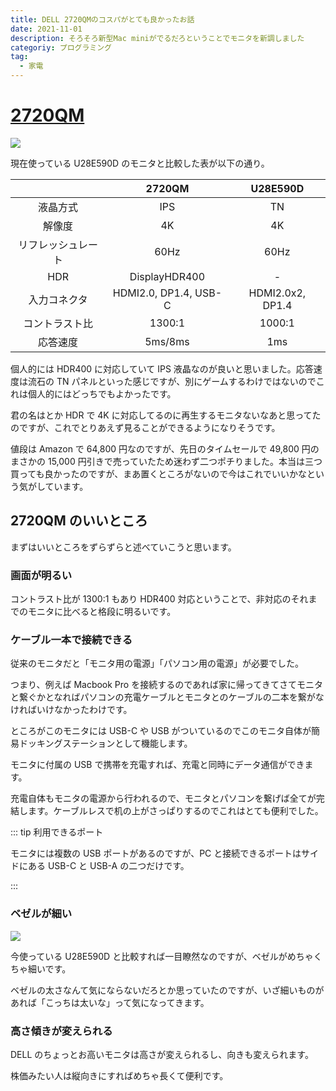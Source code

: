 ```yaml
---
title: DELL 2720QMのコスパがとても良かったお話
date: 2021-11-01
description: そろそろ新型Mac miniがでるだろということでモニタを新調しました
categoriy: プログラミング
tag:
  - 家電
---
```


# [2720QM](https://www.amazon.co.jp/dp/B085TWLMF9)

![](https://m.media-amazon.com/images/I/81rRVjoGA-L._AC_SL1500_.jpg)

現在使っている U28E590D のモニタと比較した表が以下の通り。

|                    |        2720QM         |     U28E590D     |
| :----------------: | :-------------------: | :--------------: |
|      液晶方式      |          IPS          |        TN        |
|       解像度       |          4K           |        4K        |
| リフレッシュレート |         60Hz          |       60Hz       |
|        HDR         |     DisplayHDR400     |        -         |
|    入力コネクタ    | HDMI2.0, DP1.4, USB-C | HDMI2.0x2, DP1.4 |
|   コントラスト比   |        1300:1         |      1000:1      |
|      応答速度      |        5ms/8ms        |       1ms        |

個人的には HDR400 に対応していて IPS 液晶なのが良いと思いました。応答速度は流石の TN パネルといった感じですが、別にゲームするわけではないのでこれは個人的にはどっちでもよかったです。

君の名はとか HDR で 4K に対応してるのに再生するモニタないなあと思ってたのですが、これでとりあえず見ることができるようになりそうです。

値段は Amazon で 64,800 円なのですが、先日のタイムセールで 49,800 円のまさかの 15,000 円引きで売っていたため迷わず二つポチりました。本当は三つ買っても良かったのですが、まあ置くところがないので今はこれでいいかなという気がしています。

## 2720QM のいいところ

まずはいいところをずらずらと述べていこうと思います。

### 画面が明るい

コントラスト比が 1300:1 もあり HDR400 対応ということで、非対応のそれまでのモニタに比べると格段に明るいです。

### ケーブル一本で接続できる

従来のモニタだと「モニタ用の電源」「パソコン用の電源」が必要でした。

つまり、例えば Macbook Pro を接続するのであれば家に帰ってきてさてモニタと繋ぐかとなればパソコンの充電ケーブルとモニタとのケーブルの二本を繋がなければいけなかったわけです。

ところがこのモニタには USB-C や USB がついているのでこのモニタ自体が簡易ドッキングステーションとして機能します。

モニタに付属の USB で携帯を充電すれば、充電と同時にデータ通信ができます。

充電自体もモニタの電源から行われるので、モニタとパソコンを繋げば全てが完結します。ケーブルレスで机の上がさっぱりするのでこれはとても便利でした。

::: tip 利用できるポート

モニタには複数の USB ポートがあるのですが、PC と接続できるポートはサイドにある USB-C と USB-A の二つだけです。

:::

### ベゼルが細い

![](https://m.media-amazon.com/images/I/A1R-83fsyaL._AC_SL1500_.jpg)

今使っている U28E590D と比較すれば一目瞭然なのですが、ベゼルがめちゃくちゃ細いです。

ベゼルの太さなんて気にならないだろとか思っていたのですが、いざ細いものがあれば「こっちは太いな」って気になってきます。

### 高さ傾きが変えられる

DELL のちょっとお高いモニタは高さが変えられるし、向きも変えられます。

株価みたい人は縦向きにすればめちゃ長くて便利です。
